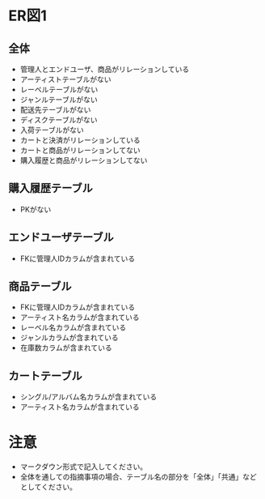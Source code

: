# ER図1
## 全体
- 管理人とエンドユーザ、商品がリレーションしている
- アーティストテーブルがない
- レーベルテーブルがない
- ジャンルテーブルがない
- 配送先テーブルがない
- ディスクテーブルがない
- 入荷テーブルがない
- カートと決済がリレーションしている
- カートと商品がリレーションしてない
- 購入履歴と商品がリレーションしてない

## 購入履歴テーブル
- PKがない

## エンドユーザテーブル
- FKに管理人IDカラムが含まれている

## 商品テーブル
- FKに管理人IDカラムが含まれている
- アーティスト名カラムが含まれている
- レーベル名カラムが含まれている
- ジャンルカラムが含まれている
- 在庫数カラムが含まれている

## カートテーブル
- シングル/アルバム名カラムが含まれている
- アーティスト名カラムが含まれている

# 注意
* マークダウン形式で記入してください。
* 全体を通しての指摘事項の場合、テーブル名の部分を「全体」「共通」などとしてください。

